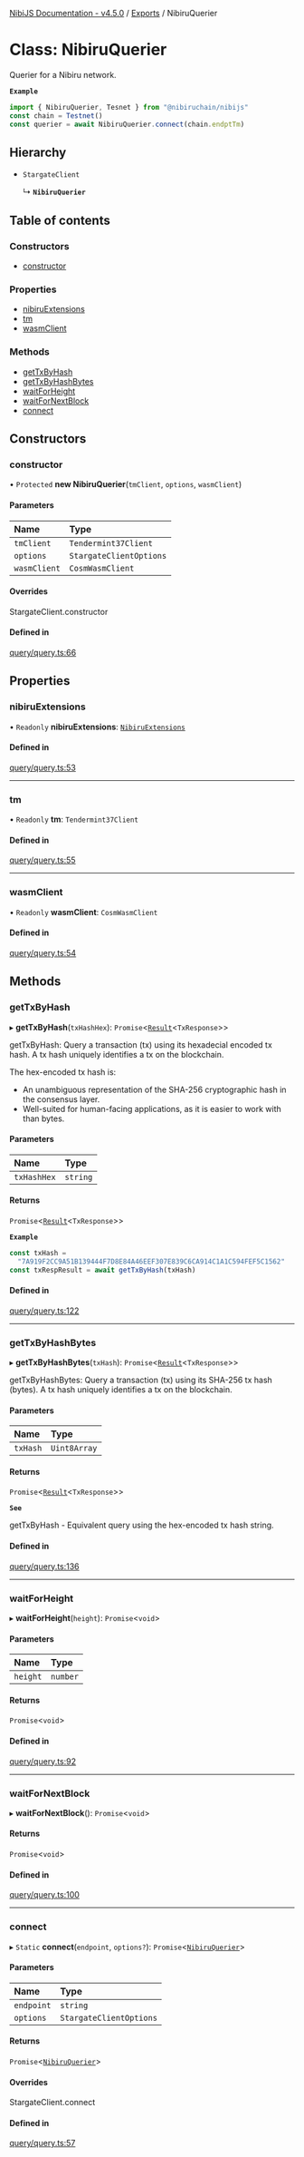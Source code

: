 [NibiJS Documentation - v4.5.0](../README.md) / [Exports](../README.md) / NibiruQuerier

# Class: NibiruQuerier

Querier for a Nibiru network.

**`Example`**

```ts
import { NibiruQuerier, Tesnet } from "@nibiruchain/nibijs"
const chain = Testnet()
const querier = await NibiruQuerier.connect(chain.endptTm)
```

## Hierarchy

- `StargateClient`

  ↳ **`NibiruQuerier`**

## Table of contents

### Constructors

- [constructor](NibiruQuerier.md#constructor)

### Properties

- [nibiruExtensions](NibiruQuerier.md#nibiruextensions)
- [tm](NibiruQuerier.md#tm)
- [wasmClient](NibiruQuerier.md#wasmclient)

### Methods

- [getTxByHash](NibiruQuerier.md#gettxbyhash)
- [getTxByHashBytes](NibiruQuerier.md#gettxbyhashbytes)
- [waitForHeight](NibiruQuerier.md#waitforheight)
- [waitForNextBlock](NibiruQuerier.md#waitfornextblock)
- [connect](NibiruQuerier.md#connect)

## Constructors

### constructor

• `Protected` **new NibiruQuerier**(`tmClient`, `options`, `wasmClient`)

#### Parameters

| Name         | Type                    |
| :----------- | :---------------------- |
| `tmClient`   | `Tendermint37Client`    |
| `options`    | `StargateClientOptions` |
| `wasmClient` | `CosmWasmClient`        |

#### Overrides

StargateClient.constructor

#### Defined in

[query/query.ts:66](https://github.com/NibiruChain/ts-sdk/blob/23db897/packages/nibijs/src/query/query.ts#L66)

## Properties

### nibiruExtensions

• `Readonly` **nibiruExtensions**: [`NibiruExtensions`](../README.md#nibiruextensions)

#### Defined in

[query/query.ts:53](https://github.com/NibiruChain/ts-sdk/blob/23db897/packages/nibijs/src/query/query.ts#L53)

---

### tm

• `Readonly` **tm**: `Tendermint37Client`

#### Defined in

[query/query.ts:55](https://github.com/NibiruChain/ts-sdk/blob/23db897/packages/nibijs/src/query/query.ts#L55)

---

### wasmClient

• `Readonly` **wasmClient**: `CosmWasmClient`

#### Defined in

[query/query.ts:54](https://github.com/NibiruChain/ts-sdk/blob/23db897/packages/nibijs/src/query/query.ts#L54)

## Methods

### getTxByHash

▸ **getTxByHash**(`txHashHex`): `Promise`<[`Result`](Result.md)<`TxResponse`\>\>

getTxByHash: Query a transaction (tx) using its hexadecial encoded tx hash.
A tx hash uniquely identifies a tx on the blockchain.

The hex-encoded tx hash is:

- An unambiguous representation of the SHA-256 cryptographic hash in the
  consensus layer.
- Well-suited for human-facing applications, as it is easier to work with
  than bytes.

#### Parameters

| Name        | Type     |
| :---------- | :------- |
| `txHashHex` | `string` |

#### Returns

`Promise`<[`Result`](Result.md)<`TxResponse`\>\>

**`Example`**

```ts
const txHash =
  "7A919F2CC9A51B139444F7D8E84A46EEF307E839C6CA914C1A1C594FEF5C1562"
const txRespResult = await getTxByHash(txHash)
```

#### Defined in

[query/query.ts:122](https://github.com/NibiruChain/ts-sdk/blob/23db897/packages/nibijs/src/query/query.ts#L122)

---

### getTxByHashBytes

▸ **getTxByHashBytes**(`txHash`): `Promise`<[`Result`](Result.md)<`TxResponse`\>\>

getTxByHashBytes: Query a transaction (tx) using its SHA-256 tx hash (bytes).
A tx hash uniquely identifies a tx on the blockchain.

#### Parameters

| Name     | Type         |
| :------- | :----------- |
| `txHash` | `Uint8Array` |

#### Returns

`Promise`<[`Result`](Result.md)<`TxResponse`\>\>

**`See`**

getTxByHash - Equivalent query using the hex-encoded tx hash string.

#### Defined in

[query/query.ts:136](https://github.com/NibiruChain/ts-sdk/blob/23db897/packages/nibijs/src/query/query.ts#L136)

---

### waitForHeight

▸ **waitForHeight**(`height`): `Promise`<`void`\>

#### Parameters

| Name     | Type     |
| :------- | :------- |
| `height` | `number` |

#### Returns

`Promise`<`void`\>

#### Defined in

[query/query.ts:92](https://github.com/NibiruChain/ts-sdk/blob/23db897/packages/nibijs/src/query/query.ts#L92)

---

### waitForNextBlock

▸ **waitForNextBlock**(): `Promise`<`void`\>

#### Returns

`Promise`<`void`\>

#### Defined in

[query/query.ts:100](https://github.com/NibiruChain/ts-sdk/blob/23db897/packages/nibijs/src/query/query.ts#L100)

---

### connect

▸ `Static` **connect**(`endpoint`, `options?`): `Promise`<[`NibiruQuerier`](NibiruQuerier.md)\>

#### Parameters

| Name       | Type                    |
| :--------- | :---------------------- |
| `endpoint` | `string`                |
| `options`  | `StargateClientOptions` |

#### Returns

`Promise`<[`NibiruQuerier`](NibiruQuerier.md)\>

#### Overrides

StargateClient.connect

#### Defined in

[query/query.ts:57](https://github.com/NibiruChain/ts-sdk/blob/23db897/packages/nibijs/src/query/query.ts#L57)
